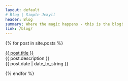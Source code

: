 ```yaml
---
layout: default
# Blog | Simple Jekyll
header: Blog
summary: Where the magic happens - this is the blog!
link: /blog/
---
```


{% for post in site.posts %}
  <p><a href="{{ post.url }}">{{ post.title }}</a><br>
  {{ post.description }}<br>
  {{ post.date | date_to_string }}</p>
{% endfor %}